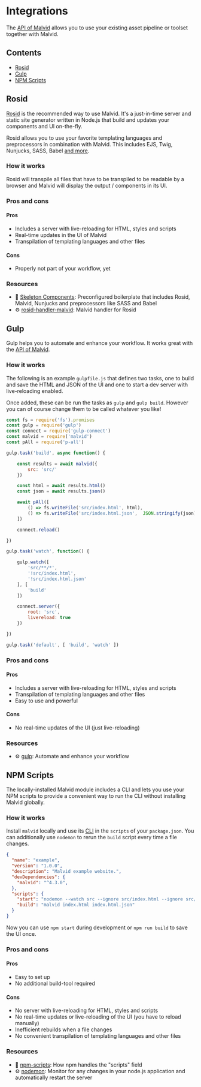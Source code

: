 # Integrations

The [API of Malvid](API.md) allows you to use your existing asset pipeline or toolset together with Malvid.

## Contents

- [Rosid](#rosid)
- [Gulp](#gulp)
- [NPM Scripts](#npm-scripts)

## Rosid

[Rosid](https://github.com/electerious/Rosid) is the recommended way to use Malvid. It's a just-in-time server and static site generator written in Node.js that build and updates your components and UI on-the-fly.

Rosid allows you to use your favorite templating languages and preprocessors in combination with Malvid. This includes EJS, Twig, Nunjucks, SASS, Babel [and more](https://www.npmjs.com/search?q=rosid-handler-).

### How it works

Rosid will transpile all files that have to be transpiled to be readable by a browser and Malvid will display the output / components in its UI.

### Pros and cons

#### Pros

- Includes a server with live-reloading for HTML, styles and scripts
- Real-time updates in the UI of Malvid
- Transpilation of templating languages and other files

#### Cons

- Properly not part of your workflow, yet

### Resources

- 📐 [Skeleton Components](https://github.com/electerious/Skeleton-Components): Preconfigured boilerplate that includes Rosid, Malvid, Nunjucks and preprocessors like SASS and Babel
- ⚙️ [rosid-handler-malvid](https://github.com/comwrap/rosid-handler-malvid): Malvid handler for Rosid

## Gulp

Gulp helps you to automate and enhance your workflow. It works great with the [API of Malvid](API.md).

### How it works

The following is an example `gulpfile.js` that defines two tasks, one to build and save the HTML and JSON of the UI and one to start a dev server with live-reloading enabled.

Once added, these can be run the tasks as `gulp` and `gulp build`. However you can of course change them to be called whatever you like!

```js
const fs = require('fs').promises
const gulp = require('gulp')
const connect = require('gulp-connect')
const malvid = require('malvid')
const pAll = require('p-all')

gulp.task('build', async function() {

	const results = await malvid({
		src: 'src/'
	})

	const html = await results.html()
	const json = await results.json()

	await pAll([
		() => fs.writeFile('src/index.html', html),
		() => fs.writeFile('src/index.html.json',  JSON.stringify(json))
	])

	connect.reload()

})

gulp.task('watch', function() {

	gulp.watch([
		'src/**/*',
		'!src/index.html',
		'!src/index.html.json'
	], [
		'build'
	])

	connect.server({
		root: 'src',
		livereload: true
	})

})

gulp.task('default', [ 'build', 'watch' ])
```

### Pros and cons

#### Pros

- Includes a server with live-reloading for HTML, styles and scripts
- Transpilation of templating languages and other files
- Easy to use and powerful

#### Cons

- No real-time updates of the UI (just live-reloading)

### Resources

- ⚙️ [gulp](https://gulpjs.com): Automate and enhance your workflow

## NPM Scripts

The locally-installed Malvid module includes a CLI and lets you use your NPM scripts to provide a convenient way to run the CLI without installing Malvid globally.

### How it works

Install `malvid` locally and use its [CLI](CLI.md) in the `scripts` of your `package.json`. You can additionally use `nodemon` to rerun the `build` script every time a file changes.

```json
{
  "name": "example",
  "version": "1.0.0",
  "description": "Malvid example website.",
  "devDependencies": {
    "malvid": "^4.3.0",
  },
  "scripts": {
    "start": "nodemon --watch src --ignore src/index.html --ignore src/index.html.json",
    "build": "malvid index.html index.html.json"
  }
}
```

Now you can use `npm start` during development or `npm run build` to save the UI once.

### Pros and cons

#### Pros

- Easy to set up
- No additional build-tool required

#### Cons

- No server with live-reloading for HTML, styles and scripts
- No real-time updates or live-reloading of the UI (you have to reload manually)
- Inefficient rebuilds when a file changes
- No convenient transpilation of templating languages and other files

### Resources

- 📄 [npm-scripts](https://docs.npmjs.com/misc/scripts): How npm handles the "scripts" field
- ⚙️ [nodemon](https://github.com/remy/nodemon): Monitor for any changes in your node.js application and automatically restart the server
